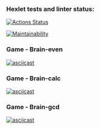 ### Hexlet tests and linter status:
[![Actions Status](https://github.com/Kalynov/frontend-project-44/actions/workflows/hexlet-check.yml/badge.svg)](https://github.com/Kalynov/frontend-project-44/actions)


[![Maintainability](https://api.codeclimate.com/v1/badges/648ffbe786305da3fb97/maintainability)](https://codeclimate.com/github/Kalynov/frontend-project-44/maintainability)



### Game - Brain-even
[![asciicast](https://asciinema.org/a/daADakDJREfnswBIrqdSaE2k3.svg)](https://asciinema.org/a/daADakDJREfnswBIrqdSaE2k3)


### Game - Brain-calc
[![asciicast](https://asciinema.org/a/FjNbHijaDPzAieNCxpozmS0KK.svg)](https://asciinema.org/a/FjNbHijaDPzAieNCxpozmS0KK)


### Game - Brain-gcd
[![asciicast](https://asciinema.org/a/Vg56fkU7qfIHuUmJ1VCQQjiPi.svg)](https://asciinema.org/a/Vg56fkU7qfIHuUmJ1VCQQjiPi)